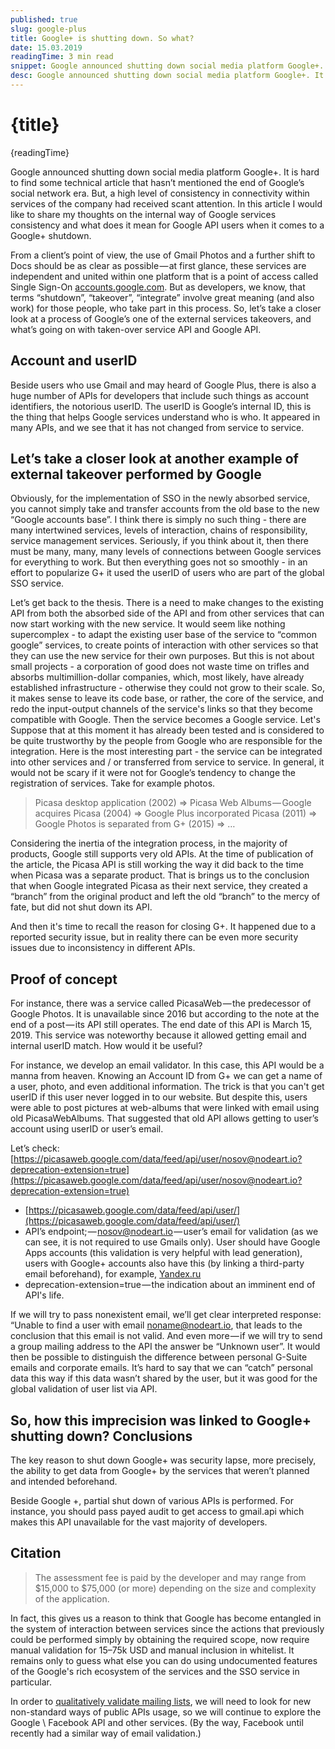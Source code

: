 ```yaml
---
published: true
slug: google-plus
title: Google+ is shutting down. So what?
date: 15.03.2019
readingTime: 3 min read
snippet: Google announced shutting down social media platform Google+. It is hard to find some technical article that hasn’t mentioned the end of Google’s social network era. But, a high level of consistency in connectivity within services of the company had received scant attention. In this article I would like to share my thoughts on the internal way of Google services consistency and what does it mean for Google API users when it comes to a Google+ shutdown.
desc: Google announced shutting down social media platform Google+. It is hard to find some technical article that hasn’t mentioned the end of Google’s social network era. But, a high level of consistency in connectivity within services of the company had received scant attention. In this article I would like to share my thoughts on the internal way of Google services consistency and what does it mean for Google API users when it comes to a Google+ shutdown.
---
```


# {title}

{readingTime}

Google announced shutting down social media platform Google+. It is hard to find some technical article that hasn’t mentioned the end of Google’s social network era. But, a high level of consistency in connectivity within services of the company had received scant attention. In this article I would like to share my thoughts on the internal way of Google services consistency and what does it mean for Google API users when it comes to a Google+ shutdown.

From a client’s point of view, the use of Gmail Photos and a further shift to Docs should be as clear as possible — at first glance, these services are independent and united within one platform that is a point of access called Single Sign-On [accounts.google.com](https://accounts.google.com). But as developers, we know, that terms “shutdown”, “takeover”, “integrate” involve great meaning (and also work) for those people, who take part in this process. So, let’s take a closer look at a process of Google’s one of the external services takeovers, and what’s going on with taken-over service API and Google API.

## Account and userID

Beside users who use Gmail and may heard of Google Plus, there is also a huge number of APIs for developers that include such things as account identifiers, the notorious userID. The userID is Google’s internal ID, this is the thing that helps Google services understand who is who. It appeared in many APIs, and we see that it has not changed from service to service.

## Let’s take a closer look at another example of external takeover performed by Google

Obviously, for the implementation of SSO in the newly absorbed service, you cannot simply take and transfer accounts from the old base to the new “Google accounts base”. I think there is simply no such thing - there are many intertwined services, levels of interaction, chains of responsibility, service management services. Seriously, if you think about it, then there must be many, many, many levels of connections between Google services for everything to work. But then everything goes not so smoothly - in an effort to popularize G+ it used the userID of users who are part of the global SSO service.

Let’s get back to the thesis. There is a need to make changes to the existing API from both the absorbed side of the API and from other services that can now start working with the new service. It would seem like nothing supercomplex - to adapt the existing user base of the service to “common google” services, to create points of interaction with other services so that they can use the new service for their own purposes. But this is not about small projects - a corporation of good does not waste time on trifles and absorbs multimillion-dollar companies, which, most likely, have already established infrastructure - otherwise they could not grow to their scale. So, it makes sense to leave its code base, or rather, the core of the service, and redo the input-output channels of the service's links so that they become compatible with Google. Then the service becomes a Google service. Let's Suppose that at this moment it has already been tested and is considered to be quite trustworthy by the people from Google who are responsible for the integration. Here is the most interesting part - the service can be integrated into other services and / or transferred from service to service. In general, it would not be scary if it were not for Google’s tendency to change the registration of services. Take for example photos.

> Picasa desktop application (2002) => Picasa Web Albums — Google acquires Picasa (2004) => Google Plus incorporated Picasa (2011) => Google Photos is separated from G+ (2015) => …

Considering the inertia of the integration process, in the majority of products, Google still supports very old APIs. At the time of publication of the article, the Picasa API is still working the way it did back to the time when Picasa was a separate product. That is brings us to the conclusion that when Google integrated Picasa as their next service, they created a “branch” from the original product and left the old “branch” to the mercy of fate, but did not shut down its API.

And then it's time to recall the reason for closing G+. It happened due to a reported security issue, but in reality there can be even more security issues due to inconsistency in different APIs.

## Proof of concept

For instance, there was a service called PicasaWeb — the predecessor of Google Photos. It is unavailable since 2016 but according to the note at the end of a post — its API still operates. The end date of this API is March 15, 2019. This service was noteworthy because it allowed getting email and internal userID match. How would it be useful?

For instance, we develop an email validator. In this case, this API would be a manna from heaven. Knowing an Account ID from G+ we can get a name of a user, photo, and even additional information. The trick is that you can't get userID if this user never logged in to our website. But despite this, users were able to post pictures at web-albums that were linked with email using old PicasaWebAlbums. That suggested that old API allows getting to user’s account using userID or user’s email.

Let’s check: [https://picasaweb.google.com/data/feed/api/user/nosov@nodeart.io?deprecation-extension=true](https://picasaweb.google.com/data/feed/api/user/nosov@nodeart.io?deprecation-extension=true)

- [https://picasaweb.google.com/data/feed/api/user/](https://picasaweb.google.com/data/feed/api/user/)
- API’s endpoint; — [nosov@nodeart.io](mailto:nosov@nodeart.io) — user’s email for validation (as we can see, it is not required to use Gmails only). User should have Google Apps accounts (this validation is very helpful with lead generation), users with Google+ accounts also have this (by linking a third-party email beforehand), for example, [Yandex.ru](https://yandex.ru/)
- deprecation-extension=true — the indication about an imminent end of API's life.

If we will try to pass nonexistent email, we’ll get clear interpreted response: “Unable to find a user with email [noname@nodeart.io](mailto:noname@nodeart.io), that leads to the conclusion that this email is not valid. And even more — if we will try to send a group mailing address to the API the answer be “Unknown user”. It would then be possible to distinguish the difference between personal G-Suite emails and corporate emails. It’s hard to say that we can “catch” personal data this way if this data wasn’t shared by the user, but it was good for the global validation of user list via API.

## So, how this imprecision was linked to Google+ shutting down? Conclusions

The key reason to shut down Google+ was security lapse, more precisely, the ability to get data from Google+ by the services that weren’t planned and intended beforehand.

Beside Google +, partial shut down of various APIs is performed. For instance, you should pass payed audit to get access to gmail.api which makes this API unavailable for the vast majority of developers.

## Citation

> The assessment fee is paid by the developer and may range from $15,000 to $75,000 (or more) depending on the size and complexity of the application.

In fact, this gives us a reason to think that Google has become entangled in the system of interaction between services since the actions that previously could be performed simply by obtaining the required scope, now require manual validation for 15–75k USD and manual inclusion in whitelist. It remains only to guess what else you can do using undocumented features of the Google's rich ecosystem of the services and the SSO service in particular.

In order to [qualitatively validate mailing lists](/), we will need to look for new non-standard ways of public APIs usage, so we will continue to explore the Google \\ Facebook API and other services. (By the way, Facebook until recently had a similar way of email validation.)
